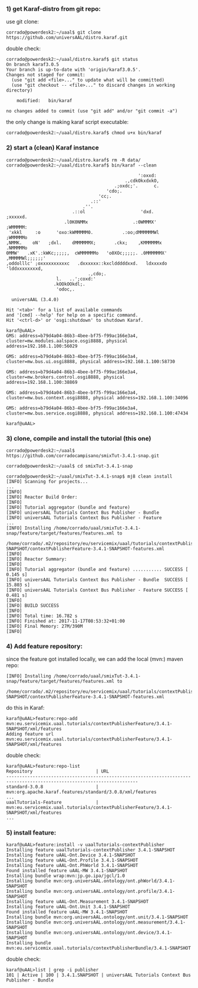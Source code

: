 



### 1) get Karaf-distro from git repo:


use git clone:

	corrado@powerdesk2:~/uaal$ git clone https://github.com/universAAL/distro.karaf.git


double check:

	corrado@powerdesk2:~/uaal/distro.karaf$ git status
	On branch karaf3.0.5
	Your branch is up-to-date with 'origin/karaf3.0.5'.
	Changes not staged for commit:
	  (use "git add <file>..." to update what will be committed)
	  (use "git checkout -- <file>..." to discard changes in working directory)
	
		modified:   bin/karaf
	
	no changes added to commit (use "git add" and/or "git commit -a")



the only change is making karaf script executable:

	corrado@powerdesk2:~/uaal/distro.karaf$ chmod u+x bin/karaf



### 2) start a (clean) Karaf instance

	corrado@powerdesk2:~/uaal/distro.karaf$ rm -R data/
	corrado@powerdesk2:~/uaal/distro.karaf$ bin/karaf --clean
	
	                                                  ':oxxd:                     
	                                             .,cdkOkxdxkO,                    
	                                         .;oxdc;'.      c.                    
	                                      'cdo;.                                  
	                                   'cc;.                                      
	                                .::'                                          
	                             .''.                                             
	                         .::ol                     'dxd.          ;xxxxxd.    
	                      .l0K0NMMx                 .:0WMMMX'        ;WMMMMM:     
	 'xkkl     :o      'oxo:kWMMMMM0.           .:oo;dMMMMMMWl      ;WMMMMMo      
	,NMMK.    oN'   ;dxl.    dMMMMMMX;       .ckx;    ,KMMMMMMx    .NMMMMMo       
	0MMW'   .xK'.:kWKc;;;;;,  cWMMMMMMo   'o0XOc;;;;;. .0MMMMMMX'  ,MMMMMWl;;;;;;'
	,oddolllc' ;oxxxxxxxxxxc   .dxxxxxx::kxcldddddxxd.   ldxxxxdo   'lddxxxxxxxxd,
	                               .,cdo;.                                        
	                   l.   ..';coxd:'                                            
	                  .kOOkOOkdl;.                                                
	                   'odoc,.                                                    
	
	  universAAL (3.4.0)
	
	Hit '<tab>' for a list of available commands
	and '[cmd] --help' for help on a specific command.
	Hit '<ctrl-d>' or 'osgi:shutdown' to shutdown Karaf.
	
	karaf@uAAL>
	GMS: address=b79d4a04-86b3-4bee-bf75-f99ac166e3a4, cluster=mw.modules.aalspace.osgi8888, physical address=192.168.1.100:56029
	
	GMS: address=b79d4a04-86b3-4bee-bf75-f99ac166e3a4, cluster=mw.bus.ui.osgi8888, physical address=192.168.1.100:58730
	
	GMS: address=b79d4a04-86b3-4bee-bf75-f99ac166e3a4, cluster=mw.brokers.control.osgi8888, physical address=192.168.1.100:38869
	
	GMS: address=b79d4a04-86b3-4bee-bf75-f99ac166e3a4, cluster=mw.bus.context.osgi8888, physical address=192.168.1.100:34096
	
	GMS: address=b79d4a04-86b3-4bee-bf75-f99ac166e3a4, cluster=mw.bus.service.osgi8888, physical address=192.168.1.100:47434
	
	karaf@uAAL>



### 3) clone, compile and install the tutorial (this one)

	corrado@powerdesk2:~/uaal$ https://github.com/corradocampisano/smixTut-3.4.1-snap.git
	
	corrado@powerdesk2:~/uaal$ cd smixTut-3.4.1-snap
	
	corrado@powerdesk2:~/uaal/smixTut-3.4.1-snap$ mj8 clean install
	[INFO] Scanning for projects...
	...
	[INFO] 
	[INFO] Reactor Build Order:
	[INFO] 
	[INFO] Tutorial aggregator (bundle and feature)
	[INFO] universAAL Tutorials Context Bus Publisher - Bundle
	[INFO] universAAL Tutorials Context Bus Publisher - Feature
	... 
	[INFO] Installing /home/corrado/uaal/smixTut-3.4.1-snap/feature/target/features/features.xml to 
		/home/corrado/.m2/repository/eu/servicemix/uaal/tutorials/contextPublisherFeature/3.4.1-SNAPSHOT/contextPublisherFeature-3.4.1-SNAPSHOT-features.xml
	[INFO] 
	[INFO] Reactor Summary:
	[INFO] 
	[INFO] Tutorial aggregator (bundle and feature) ........... SUCCESS [  0.145 s]
	[INFO] universAAL Tutorials Context Bus Publisher - Bundle  SUCCESS [ 15.803 s]
	[INFO] universAAL Tutorials Context Bus Publisher - Feature SUCCESS [  0.481 s]
	[INFO] 
	[INFO] BUILD SUCCESS
	[INFO] 
	[INFO] Total time: 16.782 s
	[INFO] Finished at: 2017-11-17T08:53:32+01:00
	[INFO] Final Memory: 27M/390M
	[INFO] 



### 4) Add feature repository:

since the feature got installed locally, we can add the local (mvn:) maven repo:

    [INFO] Installing /home/corrado/uaal/smixTut-3.4.1-snap/feature/target/features/features.xml to 
    	/home/corrado/.m2/repository/eu/servicemix/uaal/tutorials/contextPublisherFeature/3.4.1-SNAPSHOT/contextPublisherFeature-3.4.1-SNAPSHOT-features.xml

do this in Karaf:

    karaf@uAAL>feature:repo-add mvn:eu.servicemix.uaal.tutorials/contextPublisherFeature/3.4.1-SNAPSHOT/xml/features 
    Adding feature url mvn:eu.servicemix.uaal.tutorials/contextPublisherFeature/3.4.1-SNAPSHOT/xml/features


double check:

    karaf@uAAL>feature:repo-list 
    Repository                        | URL
    ------------------------------------------------------------------------------------------------------------------------
    standard-3.0.8                    | mvn:org.apache.karaf.features/standard/3.0.8/xml/features
    ...
    uaalTutorials-Feature             | mvn:eu.servicemix.uaal.tutorials/contextPublisherFeature/3.4.1-SNAPSHOT/xml/features
    ...


### 5) install feature:

	karaf@uAAL>feature:install -v uaalTutorials-contextPublisher
	Installing feature uaalTutorials-contextPublisher 3.4.1-SNAPSHOT
	Installing feature uAAL-Ont.Device 3.4.1-SNAPSHOT
	Installing feature uAAL-Ont.Profile 3.4.1-SNAPSHOT
	Installing feature uAAL-Ont.PhWorld 3.4.1-SNAPSHOT
	Found installed feature uAAL-MW 3.4.1-SNAPSHOT
	Installing bundle wrap:mvn:jp.go.ipa/jgcl/1.0
	Installing bundle mvn:org.universAAL.ontology/ont.phWorld/3.4.1-SNAPSHOT
	Installing bundle mvn:org.universAAL.ontology/ont.profile/3.4.1-SNAPSHOT
	Installing feature uAAL-Ont.Measurement 3.4.1-SNAPSHOT
	Installing feature uAAL-Ont.Unit 3.4.1-SNAPSHOT
	Found installed feature uAAL-MW 3.4.1-SNAPSHOT
	Installing bundle mvn:org.universAAL.ontology/ont.unit/3.4.1-SNAPSHOT
	Installing bundle mvn:org.universAAL.ontology/ont.measurement/3.4.1-SNAPSHOT
	Installing bundle mvn:org.universAAL.ontology/ont.device/3.4.1-SNAPSHOT
	Installing bundle mvn:eu.servicemix.uaal.tutorials/contextPublisherBundle/3.4.1-SNAPSHOT


double check:

	karaf@uAAL>list | grep -i publisher
	101 | Active | 100 | 3.4.1.SNAPSHOT | universAAL Tutorials Context Bus Publisher - Bundle   

